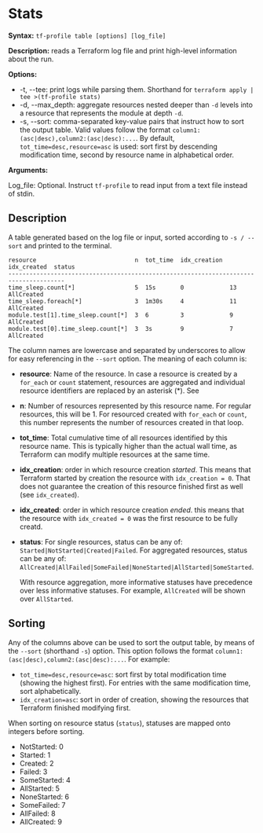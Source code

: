 # Stats

**Syntax:** `tf-profile table [options] [log_file]`

**Description:** reads a Terraform log file and print high-level information about the run.

**Options:**
- -t, --tee: print logs while parsing them. Shorthand for `terraform apply | tee >(tf-profile stats)`
- -d, --max_depth: aggregate resources nested deeper than `-d` levels into a resource that represents the module at depth `-d`.
- -s, --sort: comma-separated key-value pairs that instruct how to sort the output table. Valid values follow the format `column1:(asc|desc),column2:(asc|desc):...`. By default, `tot_time=desc,resource=asc` is used: sort first by descending modification time, second by resource name in alphabetical order.

**Arguments:**

Log_file: Optional. Instruct `tf-profile` to read input from a text file instead of stdin. 

## Description

A table generated based on the log file or input, sorted according to `-s / --sort` and printed to the terminal. 

```
resource                            n  tot_time  idx_creation  idx_created  status    
-------------------------------------------------------------------------------------- 
time_sleep.count[*]                 5  15s       0             13           AllCreated  
time_sleep.foreach[*]               3  1m30s     4             11           AllCreated  
module.test[1].time_sleep.count[*]  3  6         3             9            AllCreated  
module.test[0].time_sleep.count[*]  3  3s        9             7            AllCreated 
```

The column names are lowercase and separated by underscores to allow for easy referencing in the `--sort` option. The meaning of each column is:

- **resource**: Name of the resource. In case a resource is created by a `for_each` or `count` statement, resources are aggregated and individual resource identifiers are replaced by an asterisk (*). See 
- **n**: Number of resources represented by this resource name. For regular resources, this will be 1. For resourced created with `for_each` or `count`, this number represents the number of resources created in that loop.
- **tot_time**: Total cumulative time of all resources identified by this resource name. This is typically higher than the actual wall time, as Terraform can modify multiple resources at the same time.
- **idx_creation**: order in which resource creation _started_. This means that Terraform started by creation the resource with `idx_creation = 0`. That does not guarantee the creation of this resource finished first as well (see `idx_created`).
- **idx_created**: order in which resource creation _ended_. this means that the resource with `idx_created = 0` was the first resource to be fully creatd.
- **status**: For single resources, status can be any of: `Started|NotStarted|Created|Failed`. For aggregated resources, status can be any of: `AllCreated|AllFailed|SomeFailed|NoneStarted|AllStarted|SomeStarted`.
   
    With resource aggregation, more informative statuses have precedence over less informative statuses. For example, `AllCreated` will be shown over `AllStarted`.

## Sorting

Any of the columns above can be used to sort the output table, by means of the `--sort` (shorthand `-s`) option. This option follows the format `column1:(asc|desc),column2:(asc|desc):...`. For example:
- `tot_time=desc,resource=asc`: sort first by total modification time (showing the highest first). For entries with the same modification time, sort alphabetically.
- `idx_creation=asc`: sort in order of creation, showing the resources that Terraform finished modifying first.

When sorting on resource status (`status`), statuses are mapped onto integers before sorting.

- NotStarted: 0
- Started: 1
- Created: 2
- Failed: 3
- SomeStarted: 4
- AllStarted: 5
- NoneStarted: 6
- SomeFailed: 7
- AllFailed: 8
- AllCreated: 9